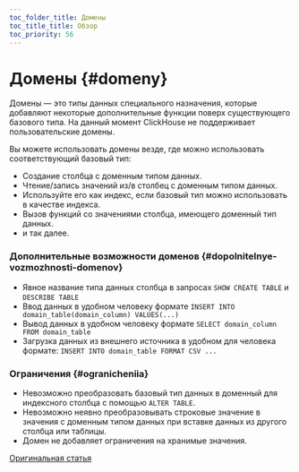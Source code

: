 ```yaml
---
toc_folder_title: Домены
toc_title_title: Обзор
toc_priority: 56
---
```



# Домены {#domeny}

Домены — это типы данных специального назначения, которые добавляют некоторые дополнительные функции поверх существующего базового типа. На данный момент ClickHouse не поддерживает пользовательские домены.

Вы можете использовать домены везде, где можно использовать соответствующий базовый тип:

-   Создание столбца с доменным типом данных.
-   Чтение/запись значений из/в столбец с доменным типом данных.
-   Используйте его как индекс, если базовый тип можно использовать в качестве индекса.
-   Вызов функций со значениями столбца, имеющего доменный тип данных.
-   и так далее.

### Дополнительные возможности доменов {#dopolnitelnye-vozmozhnosti-domenov}

-   Явное название типа данных столбца в запросах `SHOW CREATE TABLE` и `DESCRIBE TABLE`
-   Ввод данных в удобном человеку формате `INSERT INTO domain_table(domain_column) VALUES(...)`
-   Вывод данных в удобном человеку формате `SELECT domain_column FROM domain_table`
-   Загрузка данных из внешнего источника в удобном для человека формате: `INSERT INTO domain_table FORMAT CSV ...`

### Ограничения {#ogranicheniia}

-   Невозможно преобразовать базовый тип данных в доменный для индексного столбца с помощью `ALTER TABLE`.
-   Невозможно неявно преобразовывать строковые значение в значения с доменным типом данных при вставке данных из другого столбца или таблицы.
-   Домен не добавляет ограничения на хранимые значения.

[Оригинальная статья](https://clickhouse.tech/docs/ru/data_types/domains/overview) <!--hide-->
